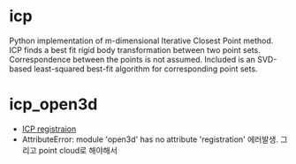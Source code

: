 # icp
Python implementation of m-dimensional Iterative Closest Point method.  ICP finds a best fit rigid body transformation between two point sets.  Correspondence between the points is not assumed. Included is an SVD-based least-squared best-fit algorithm for corresponding point sets.


# icp_open3d
- [ICP registraion](http://www.open3d.org/docs/0.7.0/tutorial/Basic/icp_registration.html#point-to-point-icp)
- AttributeError: module 'open3d' has no attribute 'registration'
에러발생. 그리고 point cloud로 해야해서

